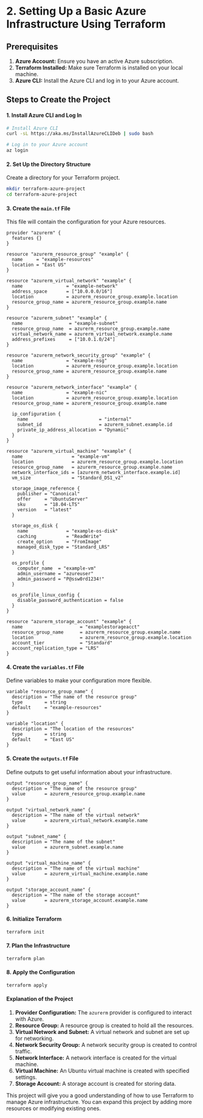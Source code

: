# 2. Setting Up a Basic Azure Infrastructure Using Terraform

## Prerequisites

1. **Azure Account:** Ensure you have an active Azure subscription.
2. **Terraform Installed:** Make sure Terraform is installed on your local machine.
3. **Azure CLI:** Install the Azure CLI and log in to your Azure account.

## Steps to Create the Project

#### 1. **Install Azure CLI and Log In**

```sh
# Install Azure CLI
curl -sL https://aka.ms/InstallAzureCLIDeb | sudo bash

# Log in to your Azure account
az login
```

#### 2. **Set Up the Directory Structure**

Create a directory for your Terraform project.

```sh
mkdir terraform-azure-project
cd terraform-azure-project
```

#### 3. **Create the `main.tf` File**

This file will contain the configuration for your Azure resources.

```hcl
provider "azurerm" {
  features {}
}

resource "azurerm_resource_group" "example" {
  name     = "example-resources"
  location = "East US"
}

resource "azurerm_virtual_network" "example" {
  name                = "example-network"
  address_space       = ["10.0.0.0/16"]
  location            = azurerm_resource_group.example.location
  resource_group_name = azurerm_resource_group.example.name
}

resource "azurerm_subnet" "example" {
  name                 = "example-subnet"
  resource_group_name  = azurerm_resource_group.example.name
  virtual_network_name = azurerm_virtual_network.example.name
  address_prefixes     = ["10.0.1.0/24"]
}

resource "azurerm_network_security_group" "example" {
  name                = "example-nsg"
  location            = azurerm_resource_group.example.location
  resource_group_name = azurerm_resource_group.example.name
}

resource "azurerm_network_interface" "example" {
  name                = "example-nic"
  location            = azurerm_resource_group.example.location
  resource_group_name = azurerm_resource_group.example.name

  ip_configuration {
    name                          = "internal"
    subnet_id                     = azurerm_subnet.example.id
    private_ip_address_allocation = "Dynamic"
  }
}

resource "azurerm_virtual_machine" "example" {
  name                  = "example-vm"
  location              = azurerm_resource_group.example.location
  resource_group_name   = azurerm_resource_group.example.name
  network_interface_ids = [azurerm_network_interface.example.id]
  vm_size               = "Standard_DS1_v2"

  storage_image_reference {
    publisher = "Canonical"
    offer     = "UbuntuServer"
    sku       = "18.04-LTS"
    version   = "latest"
  }

  storage_os_disk {
    name              = "example-os-disk"
    caching           = "ReadWrite"
    create_option     = "FromImage"
    managed_disk_type = "Standard_LRS"
  }

  os_profile {
    computer_name  = "example-vm"
    admin_username = "azureuser"
    admin_password = "P@ssw0rd1234!"
  }

  os_profile_linux_config {
    disable_password_authentication = false
  }
}

resource "azurerm_storage_account" "example" {
  name                     = "examplestorageacct"
  resource_group_name      = azurerm_resource_group.example.name
  location                 = azurerm_resource_group.example.location
  account_tier             = "Standard"
  account_replication_type = "LRS"
}
```

#### 4. **Create the `variables.tf` File**

Define variables to make your configuration more flexible.

```hcl
variable "resource_group_name" {
  description = "The name of the resource group"
  type        = string
  default     = "example-resources"
}

variable "location" {
  description = "The location of the resources"
  type        = string
  default     = "East US"
}
```

#### 5. **Create the `outputs.tf` File**

Define outputs to get useful information about your infrastructure.

```hcl
output "resource_group_name" {
  description = "The name of the resource group"
  value       = azurerm_resource_group.example.name
}

output "virtual_network_name" {
  description = "The name of the virtual network"
  value       = azurerm_virtual_network.example.name
}

output "subnet_name" {
  description = "The name of the subnet"
  value       = azurerm_subnet.example.name
}

output "virtual_machine_name" {
  description = "The name of the virtual machine"
  value       = azurerm_virtual_machine.example.name
}

output "storage_account_name" {
  description = "The name of the storage account"
  value       = azurerm_storage_account.example.name
}
```

#### 6. **Initialize Terraform**

```sh
terraform init
```

#### 7. **Plan the Infrastructure**

```sh
terraform plan
```

#### 8. **Apply the Configuration**

```sh
terraform apply
```

#### Explanation of the Project

1. **Provider Configuration:** The `azurerm` provider is configured to interact with Azure.
2. **Resource Group:** A resource group is created to hold all the resources.
3. **Virtual Network and Subnet:** A virtual network and subnet are set up for networking.
4. **Network Security Group:** A network security group is created to control traffic.
5. **Network Interface:** A network interface is created for the virtual machine.
6. **Virtual Machine:** An Ubuntu virtual machine is created with specified settings.
7. **Storage Account:** A storage account is created for storing data.

This project will give you a good understanding of how to use Terraform to manage Azure infrastructure. You can expand this project by adding more resources or modifying existing ones.
